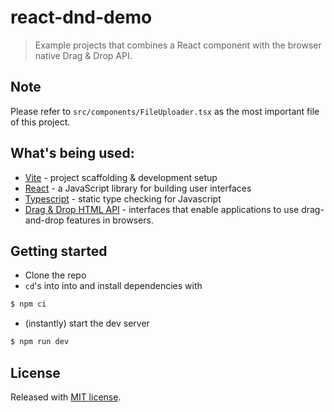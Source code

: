 # react-dnd-demo

> Example projects that combines a React component with the browser native Drag & Drop API.

## Note

Please refer to `src/components/FileUploader.tsx` as the most important file of this project.

## What's being used:

- [Vite](https://vitejs.dev/) - project scaffolding & development setup
- [React](https://reactjs.org/) - a JavaScript library for building user interfaces
- [Typescript](https://www.typescriptlang.org/) - static type checking for Javascript
- [Drag & Drop HTML API](https://developer.mozilla.org/en-US/docs/Web/API/HTML_Drag_and_Drop_API) - interfaces that enable applications to use drag-and-drop features in browsers.

## Getting started

- Clone the repo
- `cd`'s into into and install dependencies with

```bash
$ npm ci
```

- (instantly) start the dev server

```bash
$ npm run dev
```

## License

Released with [MIT license](LICENSE).
